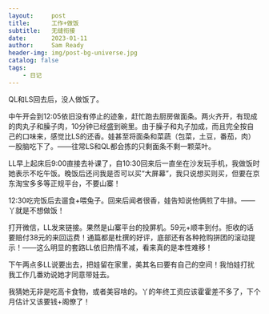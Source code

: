 ```yaml
---
layout:     post
title:      工作+做饭
subtitle:   无缝衔接
date:       2023-01-11
author:     Sam Ready
header-img: img/post-bg-universe.jpg
catalog: false
tags:
    - 日记
---
```


QL和LS回去后，没人做饭了。

中午开会到12:05依旧没有停止的迹象，赶忙跑去厨房做面条。两火齐开，有现成的肉丸子和臊子肉，10分钟已经盛到碗里。由于臊子和丸子加成，而且完全按自己的口味来，感觉比LS的还香。娃甚至将面条和菜蔬（包菜，土豆，番茄，肉）一股脑吃下了。——往常LS和QL都会拣的只剩面条不剩一颗菜叶。

LL早上起床后9:00直接去补课了，自10:30回来后一直坐在沙发玩手机，我做饭时她表示不吃午饭。晚饭后还问我是否可以买“大屏幕”，我只说想买则买，但要在京东淘宝多多等正规平台，不要山寨！

12:30吃完饭后去遛食+喂兔子。回来后闻者很香，娃告知说他俩煎了牛排。——丫就是不想做饭！

打开微信，LL发来链接。果然是山寨平台的投屏机。59元+顺丰到付。拒收的话要赔付38元的来回运费！通篇都是杜撰的好评，底部还有各种抢购拼团的滚动提示！——这么明显的套路LL依旧热情不减，看来真的是本性难移！

下午两点多LL说要出去，把娃留在家里，美其名曰要有自己的空间！我怕娃打扰我工作几番劝说她才同意带娃去。

我猜她无非是吃高卡食物，或者美容啥的。丫的年终工资应该霍霍差不多了，下个月估计又该要钱+阁僚了！
